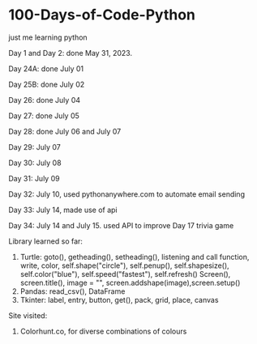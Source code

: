 # 100-Days-of-Code-Python
just me learning python

Day 1 and Day 2: done May 31, 2023.

Day 24A: done July 01

Day 25B: done July 02

Day 26: done July 04

Day 27: done July 05

Day 28: done July 06 and July 07

Day 29: July 07

Day 30: July 08

Day 31: July 09

Day 32: July 10, used pythonanywhere.com to automate email sending

Day 33: July 14, made use of api

Day 34: July 14 and July 15. used API to improve Day 17 trivia game

Library learned so far:
1. Turtle: goto(), getheading(), setheading(), listening and call function, write, color, 
self.shape("circle"), self.penup(), self.shapesize(), self.color("blue"), self.speed("fastest"), self.refresh()
Screen(), screen.title(), image = "", screen.addshape(image),screen.setup()
2. Pandas: read_csv(), DataFrame
3. Tkinter: label, entry, button, get(), pack, grid, place, canvas

Site visited:
1. Colorhunt.co, for diverse combinations of colours